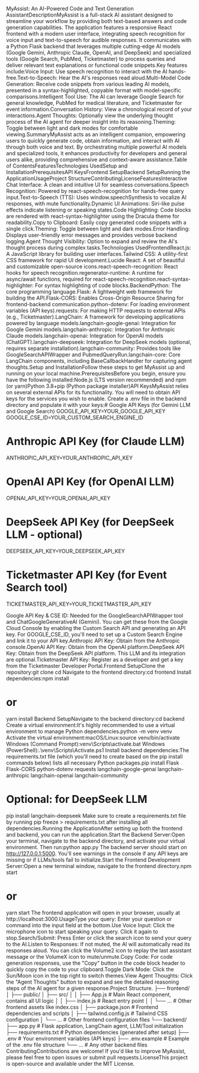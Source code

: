 MyAssist: An AI-Powered Code and Text Generation AssistantDescriptionMyAssist is a full-stack AI assistant designed to streamline your workflow by providing both text-based answers and code generation capabilities. The application features a responsive React frontend with a modern user interface, integrating speech recognition for voice input and text-to-speech for audible responses. It communicates with a Python Flask backend that leverages multiple cutting-edge AI models (Google Gemini, Anthropic Claude, OpenAI, and DeepSeek) and specialized tools (Google Search, PubMed, Ticketmaster) to process queries and deliver relevant text explanations or functional code snippets.Key features include:Voice Input: Use speech recognition to interact with the AI hands-free.Text-to-Speech: Hear the AI's responses read aloud.Multi-Model Code Generation: Receive code snippets from various leading AI models, presented in a syntax-highlighted, copyable format with model-specific comparisons.Intelligent Tool Use: The AI can leverage Google Search for general knowledge, PubMed for medical literature, and Ticketmaster for event information.Conversation History: View a chronological record of your interactions.Agent Thoughts: Optionally view the underlying thought process of the AI agent for deeper insight into its reasoning.Theming: Toggle between light and dark modes for comfortable viewing.SummaryMyAssist acts as an intelligent companion, empowering users to quickly generate code, obtain information, and interact with AI through both voice and text. By orchestrating multiple powerful AI models and specialized tools, it enhances productivity for developers and general users alike, providing comprehensive and context-aware assistance.Table of ContentsFeaturesTechnologies UsedSetup and InstallationPrerequisitesAPI KeysFrontend SetupBackend SetupRunning the ApplicationUsageProject StructureContributingLicenseFeaturesInteractive Chat Interface: A clean and intuitive UI for seamless conversations.Speech Recognition: Powered by react-speech-recognition for hands-free query input.Text-to-Speech (TTS): Uses window.speechSynthesis to vocalize AI responses, with mute functionality.Dynamic UI Animations: Siri-like pulse effects indicate listening or speaking states.Code Highlighting: Code blocks are rendered with react-syntax-highlighter using the Dracula theme for readability.Copy to Clipboard: Easily copy generated code snippets with a single click.Theming: Toggle between light and dark modes.Error Handling: Displays user-friendly error messages and provides verbose backend logging.Agent Thought Visibility: Option to expand and review the AI's thought process during complex tasks.Technologies UsedFrontendReact.js: A JavaScript library for building user interfaces.Tailwind CSS: A utility-first CSS framework for rapid UI development.Lucide React: A set of beautiful and customizable open-source icons.react-speech-recognition: React hooks for speech recognition.regenerator-runtime: A runtime for async/await functions, required for react-speech-recognition.react-syntax-highlighter: For syntax highlighting of code blocks.BackendPython: The core programming language.Flask: A lightweight web framework for building the API.Flask-CORS: Enables Cross-Origin Resource Sharing for frontend-backend communication.python-dotenv: For loading environment variables (API keys).requests: For making HTTP requests to external APIs (e.g., Ticketmaster).LangChain: A framework for developing applications powered by language models.langchain-google-genai: Integration for Google Gemini models.langchain-anthropic: Integration for Anthropic Claude models.langchain-openai: Integration for OpenAI models (ChatGPT).langchain-deepseek: Integration for DeepSeek models (optional, requires separate installation).langchain-community: Provides tools like GoogleSearchAPIWrapper and PubmedQueryRun.langchain-core: Core LangChain components, including BaseCallbackHandler for capturing agent thoughts.Setup and InstallationFollow these steps to get MyAssist up and running on your local machine.PrerequisitesBefore you begin, ensure you have the following installed:Node.js (LTS version recommended) and npm (or yarn)Python 3.8+pip (Python package installer)API KeysMyAssist relies on several external APIs for its functionality. You will need to obtain API keys for the services you wish to enable. Create a .env file in the backend directory and populate it with your keys:# Google API Keys (for Gemini LLM and Google Search)
GOOGLE_API_KEY=YOUR_GOOGLE_API_KEY
GOOGLE_CSE_ID=YOUR_CUSTOM_SEARCH_ENGINE_ID

# Anthropic API Key (for Claude LLM)
ANTHROPIC_API_KEY=YOUR_ANTHROPIC_API_KEY

# OpenAI API Key (for OpenAI LLM)
OPENAI_API_KEY=YOUR_OPENAI_API_KEY

# DeepSeek API Key (for DeepSeek LLM - optional)
DEEPSEEK_API_KEY=YOUR_DEEPSEEK_API_KEY

# Ticketmaster API Key (for Event Search tool)
TICKETMASTER_API_KEY=YOUR_TICKETMASTER_API_KEY

Google API Key & CSE ID: Needed for the GoogleSearchAPIWrapper tool and ChatGoogleGenerativeAI (Gemini). You can get these from the Google Cloud Console by enabling the Custom Search API and generating an API key. For GOOGLE_CSE_ID, you'll need to set up a Custom Search Engine and link it to your API key.Anthropic API Key: Obtain from the Anthropic console.OpenAI API Key: Obtain from the OpenAI platform.DeepSeek API Key: Obtain from the DeepSeek API platform. This LLM and its integration are optional.Ticketmaster API Key: Register as a developer and get a key from the Ticketmaster Developer Portal.Frontend SetupClone the repository:git clone <your-repository-url>
cd <your-repository-name>
Navigate to the frontend directory:cd frontend
Install dependencies:npm install
# or
yarn install
Backend SetupNavigate to the backend directory:cd backend
Create a virtual environment:It's highly recommended to use a virtual environment to manage Python dependencies.python -m venv venv
Activate the virtual environment:macOS/Linux:source venv/bin/activate
Windows (Command Prompt):venv\Scripts\activate.bat
Windows (PowerShell):.\venv\Scripts\Activate.ps1
Install backend dependencies:The requirements.txt file (which you'll need to create based on the pip install commands below) lists all necessary Python packages.pip install Flask Flask-CORS python-dotenv requests langchain-google-genai langchain-anthropic langchain-openai langchain-community
# Optional: for DeepSeek LLM
pip install langchain-deepseek
Make sure to create a requirements.txt file by running pip freeze > requirements.txt after installing all dependencies.Running the ApplicationAfter setting up both the frontend and backend, you can run the application.Start the Backend Server:Open your terminal, navigate to the backend directory, and activate your virtual environment. Then run:python app.py
The backend server should start on http://127.0.0.1:5000. You'll see warnings in the console if any API keys are missing or if LLMs/tools fail to initialize.Start the Frontend Development Server:Open a new terminal window, navigate to the frontend directory.npm start
# or
yarn start
The frontend application will open in your browser, usually at http://localhost:3000.UsageType your query: Enter your question or command into the input field at the bottom.Use Voice Input: Click the microphone icon to start speaking your query. Click it again to stop.Search/Submit: Press Enter or click the search icon to send your query to the AI.Listen to Responses: If not muted, the AI will automatically read its responses aloud. You can click the Volume2 icon to replay the last assistant message or the VolumeX icon to mute/unmute.Copy Code: For code generation responses, use the "Copy" button in the code block header to quickly copy the code to your clipboard.Toggle Dark Mode: Click the Sun/Moon icon in the top right to switch themes.View Agent Thoughts: Click the "Agent Thoughts" button to expand and see the detailed reasoning steps of the AI agent for a given response.Project Structure.
├── frontend/
│   ├── public/
│   ├── src/
│   │   ├── App.js           # Main React component, contains all UI logic
│   │   ├── index.js         # React entry point
│   │   └── ...              # Other frontend assets like index.css
│   ├── package.json         # Frontend dependencies and scripts
│   ├── tailwind.config.js   # Tailwind CSS configuration
│   └── ...                  # Other frontend configuration files
└── backend/
    ├── app.py               # Flask application, LangChain agent, LLM/Tool initialization
    ├── requirements.txt     # Python dependencies (generated after setup)
    ├── .env                 # Your environment variables (API keys)
    ├── .env.example         # Example of the .env file structure
    └── ...                  # Any other backend files
ContributingContributions are welcome! If you'd like to improve MyAssist, please feel free to open issues or submit pull requests.LicenseThis project is open-source and available under the MIT License.
